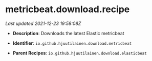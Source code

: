 # metricbeat.download.recipe

_Last updated 2021-12-23 19:58:08Z_

- **Description**: Downloads the latest Elastic metricbeat

- **Identifier**: `io.github.hjuutilainen.download.metricbeat`

- **Parent Recipes**: `io.github.hjuutilainen.download.elasticbeat`